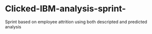 # Clicked-IBM-analysis-sprint-
Sprint based on employee attrition using both descripted and predicted analysis 
